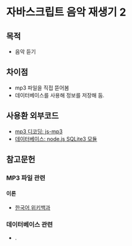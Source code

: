 # 자바스크립트 음악 재생기 2

## 목적

- 음악 듣기

## 차이점

- mp3 파일을 직접 뜯어봄
- 데이터베이스를 사용해 정보를 저장해 둠.


## 사용환 외부코드

- [mp3 디코딩: js-mp3](https://github.com/soundbus-technologies/js-mp3)
- [데이터베이스: node.js SQLite3 모듈](https://www.npmjs.com/package/sqlite3)

## 참고문헌

### MP3 파일 관련

#### 이론

- [한국어 위키백과](https://ko.wikipedia.org/wiki/MP3)

### 데이터베이스 관련
 
- .